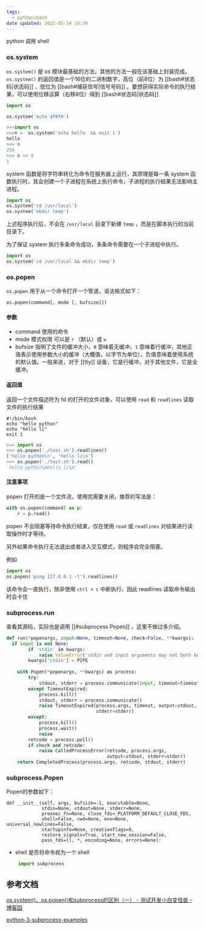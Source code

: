 ```yaml
---
tags:
  - python/bash
date updated: 2022-05-24 10:39
---
```


python 调用 shell

### os.system

`os.system()` 是 os 模块最基础的方法，其他的方法一般在该基础上封装完成。 `os.system()` 的返回值是一个16位的二进制数字，高位（前8位）为 [[bash#状态码|状态码]] ，低位为  [[bash#捕获信号|信号号码]] 。要想获得实际命令的执行结果，可以使用位移运算（右移8位）得到  [[bash#状态码|状态码]]

```python
import os

os.system('echo $PATH')
```

```python
>>>import os
>>>n =  os.system('echo hello  && exit 1')
hello
>>> n
256
>>> n >> 8
1
```

system 函数是将字符串转化为命令在服务器上运行，其原理是每一条 system 函数执行时，其会创建一个子进程在系统上执行命令，子进程的执行结果无法影响主进程。

```python
import os
os.system('cd /usr/local')
os.system('mkdir temp')
```

上述程序执行后，不会在  `/usr/local` 目录下新建 `temp` ，而是在脚本执行的当前目录下。

为了保证 system 执行多条命令成功，多条命令需要在一个子进程中执行。

```python
import os
os.system('cd /usr/local && mkdir temp')

```

### os.popen

`os.popen` 用于从一个命令打开一个管道，语法格式如下：

```python
os.popen(command[, mode [, bufsize]])
```

#### 参数

- command 使用的命令
- mode 模式权限 可以是 `r` （默认）或 `w`
- bufsize  指明了文件的缓冲大小，`0` 意味着无缓冲，`1` 意味着行缓冲，其他正值表示使用参数大小的缓冲（大概值，以字节为单位），负值意味着使用系统的默认值。一般来说，对于 [[tty]] 设备，它是行缓冲，对于其他文件，它是全缓冲。

#### 返回值

返回一个文件描述符为 fd 的打开的文件对象，可以使用 `read`  和 `readlines` 读取文件的执行结果

```shell
#!/bin/bash
echo "hello python"
echo "hello li"
exit 1
```

```python
>>> import os
>>> os.popen('./test.sh').readlines()                                           
['hello python\n', 'hello li\n']
>>> os.popen('./test.sh').read()                                                
'hello python\nhello li\n'
```


#### 注意事项

popen 打开的是一个文件流，使用完需要关闭，推荐的写法是：

```python
with os.popen(command) as p:
	r = p.read()
```

popen 不会阻塞等待命令执行结束，仅在使用 `read` 或 `readlines` 对结果进行读取操作时才等待。

另外如果命令执行无法退出或者进入交互模式，则程序会完全阻塞。

例如 

```python
import os
os.popen('ping 127.0.0.1 -t').readlines()
```
该命令会一直执行，除非使用 `ctrl + c` 中断执行，因此 readlines 读取命令输出时会卡住


### subprocess.run

查看其源码，实际也是调用 [[#subprocess Popen]] ，这里不做过多介绍。
```python
def run(*popenargs, input=None, timeout=None, check=False, **kwargs):  
  if input is not None:  
        if 'stdin' in kwargs:  
            raise ValueError('stdin and input arguments may not both be used.')  
        kwargs['stdin'] = PIPE  
  
    with Popen(*popenargs, **kwargs) as process:  
        try:  
            stdout, stderr = process.communicate(input, timeout=timeout)  
        except TimeoutExpired:  
            process.kill()  
            stdout, stderr = process.communicate()  
            raise TimeoutExpired(process.args, timeout, output=stdout,  
                                 stderr=stderr)  
        except:  
            process.kill()  
            process.wait()  
            raise  
        retcode = process.poll()  
        if check and retcode:  
            raise CalledProcessError(retcode, process.args,  
                                     output=stdout, stderr=stderr)  
    return CompletedProcess(process.args, retcode, stdout, stderr)
```

### subprocess.Popen

Popen的参数如下：
```
def __init__(self, args, bufsize=-1, executable=None,  
             stdin=None, stdout=None, stderr=None,  
             preexec_fn=None, close_fds=_PLATFORM_DEFAULT_CLOSE_FDS,  
             shell=False, cwd=None, env=None, universal_newlines=False,  
             startupinfo=None, creationflags=0,  
             restore_signals=True, start_new_session=False,  
             pass_fds=(), *, encoding=None, errors=None):
```

-  shell 是否将命令视为一个 shell
	```python
	 import subprocess
	```


## 参考文档

[os.system()、os.popen()和subprocess的区别（一） - 测试开发小白变怪兽 - 博客园](https://www.cnblogs.com/yu97271486/p/12497622.html)

[python-3-subprocess-examples](https://queirozf.com/entries/python-3-subprocess-examples#run-example-run-command-and-get-return-code)